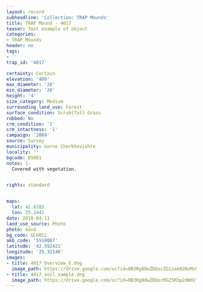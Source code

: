 ```yaml
---
layout: record
subheadline: 'Collection: TRAP Mounds'
title: TRAP Mound - 4017
teaser: Test example of object
categories:
- TRAP Mounds
header: no
tags:
- ''
trap_id: '4017'

certainty: Certain
elevation: '409'
max_diameter: '20'
min_diameter: '20'
height: '4'
size_category: Medium
surrounding_land_use: Forest
surface_condition: Scrub|Tall Grass
robbed: No
crm_condition: '1'
crm_intactness: '1'
campaign: '2009'
source: Survey
municipality: Gorno Cherkhovishte
locality: ''
bgcode: DS001
notes: |-
  Covered with vegetation.


rights: standard


maps:
  lat: 42.6285
  lon: 25.2442
date: 2018-04-11
land_use_source: Photo
photo: Good
bg_code: GCH012
akb_code: '5510067'
latitude: '42.592421'
longitude: '25.32146'
images:
- title: 4017_Overview_E.dng
  image_path: https://drive.google.com/uc?id=0B3Rg88wZDQscZG1zakR2NzMxVGs
- title: 4017_soil_sample.dng
  image_path: https://drive.google.com/uc?id=0B3Rg88wZDQscMGZ5M3p2dWdzT2M
---
```

